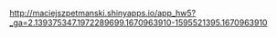http://maciejszpetmanski.shinyapps.io/app_hw5?_ga=2.139375347.1972289699.1670963910-1595521395.1670963910
